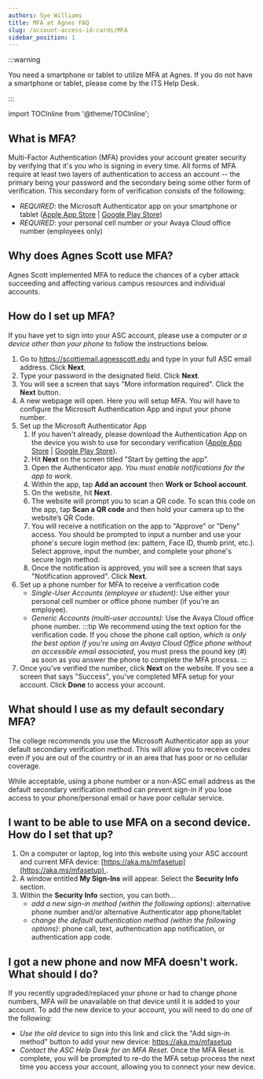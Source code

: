 ```yaml
---
authors: Sye Williams
title: MFA at Agnes FAQ
slug: /account-access-id-cards/MFA
sidebar_position: 1
---
```


:::warning

You need a smartphone or tablet to utilize MFA at Agnes. If you do not have a smartphone or tablet, please come by the ITS Help Desk. 

:::

import TOCInline from '@theme/TOCInline';  

<TOCInline toc={toc} />



## What is MFA?

Multi-Factor Authentication (MFA) provides your account greater security by verifying that it's you who is signing in every time. All forms of MFA require at least two layers of authentication to access an account -- the primary being your password and the secondary being some other form of verification. This secondary form of verification consists of the following: 

- *REQUIRED*: the Microsoft Authenticator app on your smartphone or tablet ([Apple App Store](https://apps.apple.com/us/app/microsoft-authenticator/id983156458) | [Google Play Store](https://play.google.com/store/apps/details?id=com.azure.authenticator&hl=en_US&pli=1)) 
- *REQUIRED*: your personal cell number *or* your Avaya Cloud office number (employees only)

## Why does Agnes Scott use MFA?

Agnes Scott implemented MFA to reduce the chances of a cyber attack succeeding and affecting various campus resources and individual accounts.  

## How do I set up MFA? 

If you have yet to sign into your ASC account, please use a computer *or a device other than your phone* to follow the instructions below. 

1. Go to https://scottiemail.agnesscott.edu and type in your full ASC email address. Click **Next**. 
2. Type your password in the designated field. Click **Next**.
3. You will see a screen that says "More information required". Click the **Next** button. 
4. A new webpage will open. Here you will setup MFA. You will have to configure the Microsoft Authentication App and input your phone number. 
5. Set up the Microsoft Authenticator App
   1. If you haven't already, please download the Authentication App on the device you wish to use for secondary verification ([Apple App Store](https://apps.apple.com/us/app/microsoft-authenticator/id983156458) | [Google Play Store](https://play.google.com/store/apps/details?id=com.azure.authenticator&hl=en_US&pli=1)).
   2. Hit **Next** on the screen titled "Start by getting the app".
   3. Open the Authenticator app. *You must enable notifications for the app to work*. 
   4. Within the app, tap **Add an account** then **Work or School account**.
   5. On the website, hit  **Next**.
   6. The website will prompt you to scan a QR code. To scan this code on the app, tap **Scan a QR code** and then hold your camera up to the website’s QR Code.
   7. You will receive a notification on the app to "Approve" or "Deny" access. You should be prompted to input a number and use your phone's secure login method (ex: pattern, Face ID, thumb print, etc.). Select approve, input the number, and complete your phone's secure login method. 
   8. Once the notification is approved, you will see a screen that says "Notification approved". Click **Next**.
6. Set up a phone number for MFA to receive a verification code
   - *Single-User Accounts (employee or student)*: Use either your personal cell number or office phone number (if you're an employee). 
   - *Generic Accounts (multi-user accounts)*: Use the Avaya Cloud office phone number. 
:::tip
We recommend using the text option for the verification code. If you chose the phone call option, *which is only the best option if you're using an Avaya Cloud Office phone without an accessible email associated*, you must press the pound key (#) as soon as you answer the phone to complete the MFA process. 
:::
7. Once you've verified the number, click **Next** on the website. If you see a screen that says "Success", you've completed MFA setup for your account. Click **Done** to access your account. 


## What should I use as my default secondary MFA? 

The college recommends you use the Microsoft Authenticator app as your default secondary verification method. This will allow you to receive codes even if you are out of the country or in an area that has poor or no cellular coverage.

While acceptable, using a phone number or a non-ASC email address as the default secondary verification method can prevent sign-in if you lose access to your phone/personal email or have poor cellular service.


## I want to be able to use MFA on a second device. How do I set that up?

1. On a computer or laptop, log into this website using your ASC account and current MFA device: [https://aka.ms/mfasetup](https://aka.ms/mfasetup) . 
2. A window entitled **My Sign-Ins** will appear. Select the **Security Info** section. 
3. Within the **Security Info** section, you can both...
   - *add a new sign-in method (within the following options)*: alternative phone number and/or alternative Authenticator app phone/tablet
   - *change the default authentication method (within the following options)*: phone call, text, authentication app notification,  or authentication app code.

## I got a new phone and now MFA doesn't work. What should I do?

If you recently upgraded/replaced your phone or had to change phone numbers, MFA will be unavailable on that device until it is added to your account. To add the new device to your account, you will need to do *one* of the following:

- *Use the old device* to sign into this link and click the "Add sign-in method" button to add your new device: https://aka.ms/mfasetup
- *Contact the ASC Help Desk for an MFA Reset*. Once the MFA Reset is complete, you will be prompted to re-do the MFA setup process the next time you access your account, allowing you to connect your new device. 

